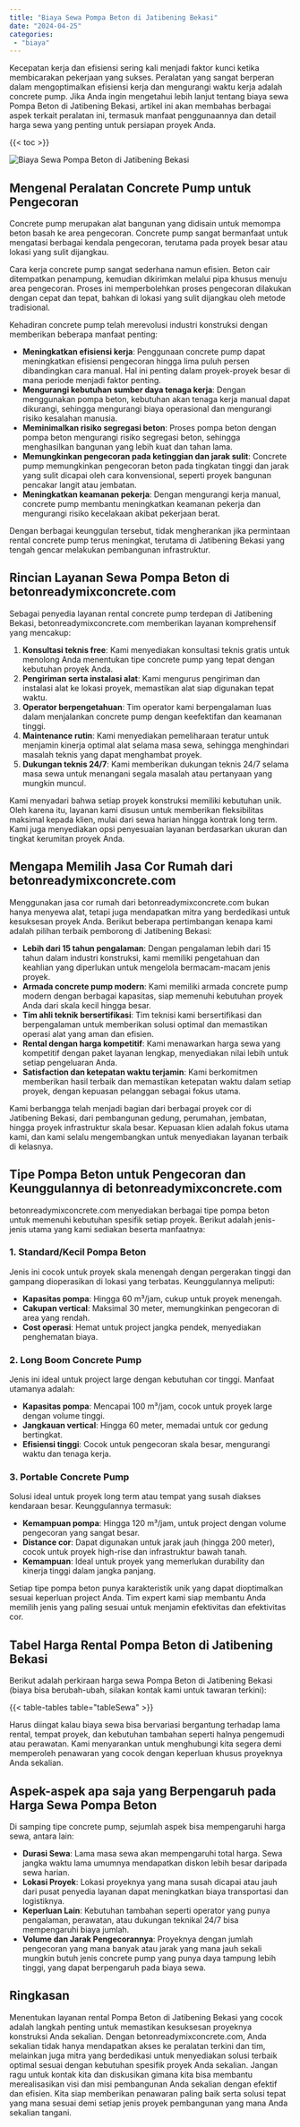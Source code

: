 ```yaml
---
title: "Biaya Sewa Pompa Beton di Jatibening Bekasi"
date: "2024-04-25"
categories: 
 - "biaya"
---
```


Kecepatan kerja dan efisiensi sering kali menjadi faktor kunci ketika membicarakan pekerjaan yang sukses. Peralatan yang sangat berperan dalam mengoptimalkan efisiensi kerja dan mengurangi waktu kerja adalah concrete pump. Jika Anda ingin mengetahui lebih lanjut tentang biaya sewa Pompa Beton di Jatibening Bekasi, artikel ini akan membahas berbagai aspek terkait peralatan ini, termasuk manfaat penggunaannya dan detail harga sewa yang penting untuk persiapan proyek Anda.

{{< toc >}}

![Biaya Sewa Pompa Beton di Jatibening Bekasi](https://betoncor8.github.io/pump/concrete-pump%20(27).png)

## Mengenal Peralatan Concrete Pump untuk Pengecoran

Concrete pump merupakan alat bangunan yang didisain untuk memompa beton basah ke area pengecoran. Concrete pump sangat bermanfaat untuk mengatasi berbagai kendala pengecoran, terutama pada proyek besar atau lokasi yang sulit dijangkau.

Cara kerja concrete pump sangat sederhana namun efisien. Beton cair ditempatkan penampung, kemudian dikirimkan melalui pipa khusus menuju area pengecoran. Proses ini memperbolehkan proses pengecoran dilakukan dengan cepat dan tepat, bahkan di lokasi yang sulit dijangkau oleh metode tradisional.

Kehadiran concrete pump telah merevolusi industri konstruksi dengan memberikan beberapa manfaat penting:

- **Meningkatkan efisiensi kerja**: Penggunaan concrete pump dapat meningkatkan efisiensi pengecoran hingga lima puluh persen dibandingkan cara manual. Hal ini penting dalam proyek-proyek besar di mana periode menjadi faktor penting.
- **Mengurangi kebutuhan sumber daya tenaga kerja**: Dengan menggunakan pompa beton, kebutuhan akan tenaga kerja manual dapat dikurangi, sehingga mengurangi biaya operasional dan mengurangi risiko kesalahan manusia.
- **Meminimalkan risiko segregasi beton**: Proses pompa beton dengan pompa beton mengurangi risiko segregasi beton, sehingga menghasilkan bangunan yang lebih kuat dan tahan lama.
- **Memungkinkan pengecoran pada ketinggian dan jarak sulit**: Concrete pump memungkinkan pengecoran beton pada tingkatan tinggi dan jarak yang sulit dicapai oleh cara konvensional, seperti proyek bangunan pencakar langit atau jembatan.
- **Meningkatkan keamanan pekerja**: Dengan mengurangi kerja manual, concrete pump membantu meningkatkan keamanan pekerja dan mengurangi risiko kecelakaan akibat pekerjaan berat.

Dengan berbagai keunggulan tersebut, tidak mengherankan jika permintaan rental concrete pump terus meningkat, terutama di Jatibening Bekasi yang tengah gencar melakukan pembangunan infrastruktur.

## Rincian Layanan Sewa Pompa Beton di betonreadymixconcrete.com

Sebagai penyedia layanan rental concrete pump terdepan di Jatibening Bekasi, betonreadymixconcrete.com memberikan layanan komprehensif yang mencakup:

1. **Konsultasi teknis free**: Kami menyediakan konsultasi teknis gratis untuk menolong Anda menentukan tipe concrete pump yang tepat dengan kebutuhan proyek Anda.
2. **Pengiriman serta instalasi alat**: Kami mengurus pengiriman dan instalasi alat ke lokasi proyek, memastikan alat siap digunakan tepat waktu.
3. **Operator berpengetahuan**: Tim operator kami berpengalaman luas dalam menjalankan concrete pump dengan keefektifan dan keamanan tinggi.
4. **Maintenance rutin**: Kami menyediakan pemeliharaan teratur untuk menjamin kinerja optimal alat selama masa sewa, sehingga menghindari masalah teknis yang dapat menghambat proyek.
5. **Dukungan teknis 24/7**: Kami memberikan dukungan teknis 24/7 selama masa sewa untuk menangani segala masalah atau pertanyaan yang mungkin muncul.

Kami menyadari bahwa setiap proyek konstruksi memiliki kebutuhan unik. Oleh karena itu, layanan kami disusun untuk memberikan fleksibilitas maksimal kepada klien, mulai dari sewa harian hingga kontrak long term. Kami juga menyediakan opsi penyesuaian layanan berdasarkan ukuran dan tingkat kerumitan proyek Anda.

## Mengapa Memilih Jasa Cor Rumah dari betonreadymixconcrete.com

Menggunakan jasa cor rumah dari betonreadymixconcrete.com bukan hanya menyewa alat, tetapi juga mendapatkan mitra yang berdedikasi untuk kesuksesan proyek Anda. Berikut beberapa pertimbangan kenapa kami adalah pilihan terbaik pemborong di Jatibening Bekasi:

- **Lebih dari 15 tahun pengalaman**: Dengan pengalaman lebih dari 15 tahun dalam industri konstruksi, kami memiliki pengetahuan dan keahlian yang diperlukan untuk mengelola bermacam-macam jenis proyek.
- **Armada concrete pump modern**: Kami memiliki armada concrete pump modern dengan berbagai kapasitas, siap memenuhi kebutuhan proyek Anda dari skala kecil hingga besar.
- **Tim ahli teknik bersertifikasi**: Tim teknisi kami bersertifikasi dan berpengalaman untuk memberikan solusi optimal dan memastikan operasi alat yang aman dan efisien.
- **Rental dengan harga kompetitif**: Kami menawarkan harga sewa yang kompetitif dengan paket layanan lengkap, menyediakan nilai lebih untuk setiap pengeluaran Anda.
- **Satisfaction dan ketepatan waktu terjamin**: Kami berkomitmen memberikan hasil terbaik dan memastikan ketepatan waktu dalam setiap proyek, dengan kepuasan pelanggan sebagai fokus utama.

Kami berbangga telah menjadi bagian dari berbagai proyek cor di Jatibening Bekasi, dari pembangunan gedung, perumahan, jembatan, hingga proyek infrastruktur skala besar. Kepuasan klien adalah fokus utama kami, dan kami selalu mengembangkan untuk menyediakan layanan terbaik di kelasnya.

## Tipe Pompa Beton untuk Pengecoran dan Keunggulannya di betonreadymixconcrete.com

betonreadymixconcrete.com menyediakan berbagai tipe pompa beton untuk memenuhi kebutuhan spesifik setiap proyek. Berikut adalah jenis-jenis utama yang kami sediakan beserta manfaatnya:

### 1\. Standard/Kecil Pompa Beton

Jenis ini cocok untuk proyek skala menengah dengan pergerakan tinggi dan gampang dioperasikan di lokasi yang terbatas. Keunggulannya meliputi:

- **Kapasitas pompa**: Hingga 60 m³/jam, cukup untuk proyek menengah.
- **Cakupan vertical**: Maksimal 30 meter, memungkinkan pengecoran di area yang rendah.
- **Cost operasi**: Hemat untuk project jangka pendek, menyediakan penghematan biaya.

### 2\. Long Boom Concrete Pump

Jenis ini ideal untuk project large dengan kebutuhan cor tinggi. Manfaat utamanya adalah:

- **Kapasitas pompa**: Mencapai 100 m³/jam, cocok untuk proyek large dengan volume tinggi.
- **Jangkauan vertical**: Hingga 60 meter, memadai untuk cor gedung bertingkat.
- **Efisiensi tinggi**: Cocok untuk pengecoran skala besar, mengurangi waktu dan tenaga kerja.

### 3\. Portable Concrete Pump

Solusi ideal untuk proyek long term atau tempat yang susah diakses kendaraan besar. Keunggulannya termasuk:

- **Kemampuan pompa**: Hingga 120 m³/jam, untuk project dengan volume pengecoran yang sangat besar.
- **Distance cor**: Dapat digunakan untuk jarak jauh (hingga 200 meter), cocok untuk proyek high-rise dan infrastruktur bawah tanah.
- **Kemampuan**: Ideal untuk proyek yang memerlukan durability dan kinerja tinggi dalam jangka panjang.

Setiap tipe pompa beton punya karakteristik unik yang dapat dioptimalkan sesuai keperluan project Anda. Tim expert kami siap membantu Anda memilih jenis yang paling sesuai untuk menjamin efektivitas dan efektivitas cor.

## Tabel Harga Rental Pompa Beton di Jatibening Bekasi

Berikut adalah perkiraan harga sewa Pompa Beton di Jatibening Bekasi (biaya bisa berubah-ubah, silakan kontak kami untuk tawaran terkini):

{{< table-tables table="tableSewa" >}}

Harus diingat kalau biaya sewa bisa bervariasi bergantung terhadap lama rental, tempat proyek, dan kebutuhan tambahan seperti halnya pengemudi atau perawatan. Kami menyarankan untuk menghubungi kita segera demi memperoleh penawaran yang cocok dengan keperluan khusus proyeknya Anda sekalian.

## Aspek-aspek apa saja yang Berpengaruh pada Harga Sewa Pompa Beton

Di samping tipe concrete pump, sejumlah aspek bisa mempengaruhi harga sewa, antara lain:

- **Durasi Sewa**: Lama masa sewa akan mempengaruhi total harga. Sewa jangka waktu lama umumnya mendapatkan diskon lebih besar daripada sewa harian.
- **Lokasi Proyek**: Lokasi proyeknya yang mana susah dicapai atau jauh dari pusat penyedia layanan dapat meningkatkan biaya transportasi dan logistiknya.
- **Keperluan Lain**: Kebutuhan tambahan seperti operator yang punya pengalaman, perawatan, atau dukungan teknikal 24/7 bisa mempengaruhi biaya jumlah.
- **Volume dan Jarak Pengecorannya**: Proyeknya dengan jumlah pengecoran yang mana banyak atau jarak yang mana jauh sekali mungkin butuh jenis concrete pump yang punya daya tampung lebih tinggi, yang dapat berpengaruh pada biaya sewa.

## Ringkasan

Menentukan layanan rental Pompa Beton di Jatibening Bekasi yang cocok adalah langkah penting untuk memastikan kesuksesan proyeknya konstruksi Anda sekalian. Dengan betonreadymixconcrete.com, Anda sekalian tidak hanya mendapatkan akses ke peralatan terkini dan tim, melainkan juga mitra yang berdedikasi untuk menyediakan solusi terbaik optimal sesuai dengan kebutuhan spesifik proyek Anda sekalian. Jangan ragu untuk kontak kita dan diskusikan gimana kita bisa membantu merealisasikan visi dan misi pembangunan Anda sekalian dengan efektif dan efisien. Kita siap memberikan penawaran paling baik serta solusi tepat yang mana sesuai demi setiap jenis proyek pembangunan yang mana Anda sekalian tangani.
